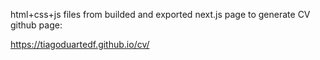 html+css+js files from builded and exported next.js page to generate CV github page:

https://tiagoduartedf.github.io/cv/